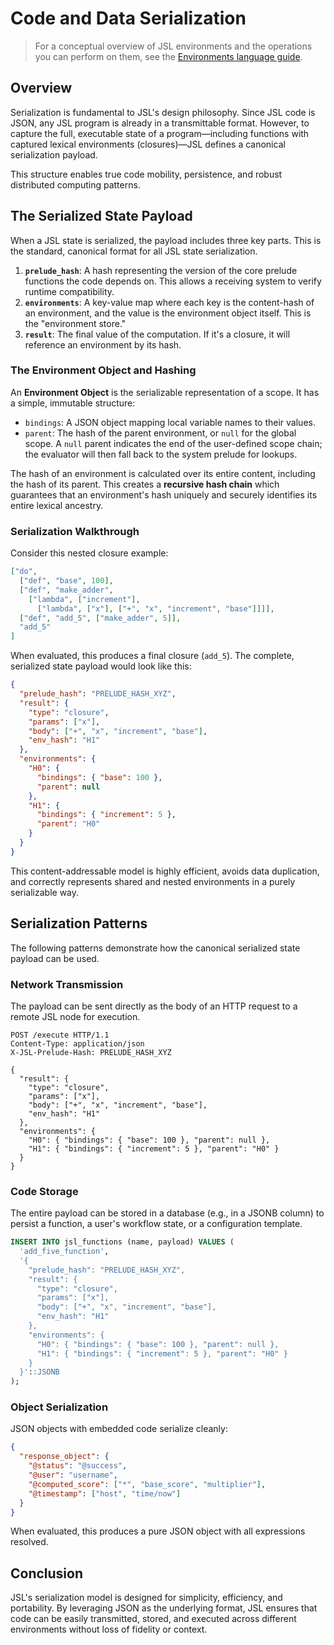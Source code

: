 # Code and Data Serialization

> For a conceptual overview of JSL environments and the operations you can perform on them, see the [Environments language guide](../language/environments.md).

## Overview

Serialization is fundamental to JSL's design philosophy. Since JSL code is JSON, any JSL program is already in a transmittable format. However, to capture the full, executable state of a program—including functions with captured lexical environments (closures)—JSL defines a canonical serialization payload.

This structure enables true code mobility, persistence, and robust distributed computing patterns.

## The Serialized State Payload

When a JSL state is serialized, the payload includes three key parts. This is the standard, canonical format for all JSL state serialization.

1.  **`prelude_hash`**: A hash representing the version of the core prelude functions the code depends on. This allows a receiving system to verify runtime compatibility.
2.  **`environments`**: A key-value map where each key is the content-hash of an environment, and the value is the environment object itself. This is the "environment store."
3.  **`result`**: The final value of the computation. If it's a closure, it will reference an environment by its hash.

### The Environment Object and Hashing

An **Environment Object** is the serializable representation of a scope. It has a simple, immutable structure:
- `bindings`: A JSON object mapping local variable names to their values.
- `parent`: The hash of the parent environment, or `null` for the global scope. A `null` parent indicates the end of the user-defined scope chain; the evaluator will then fall back to the system prelude for lookups.

The hash of an environment is calculated over its entire content, including the hash of its parent. This creates a **recursive hash chain** which guarantees that an environment's hash uniquely and securely identifies its entire lexical ancestry.

### Serialization Walkthrough

Consider this nested closure example:
```json
["do",
  ["def", "base", 100],
  ["def", "make_adder",
    ["lambda", ["increment"],
      ["lambda", ["x"], ["+", "x", "increment", "base"]]]],
  ["def", "add_5", ["make_adder", 5]],
  "add_5"
]
```

When evaluated, this produces a final closure (`add_5`). The complete, serialized state payload would look like this:
```json
{
  "prelude_hash": "PRELUDE_HASH_XYZ",
  "result": {
    "type": "closure",
    "params": ["x"],
    "body": ["+", "x", "increment", "base"],
    "env_hash": "H1"
  },
  "environments": {
    "H0": {
      "bindings": { "base": 100 },
      "parent": null
    },
    "H1": {
      "bindings": { "increment": 5 },
      "parent": "H0"
    }
  }
}
```
This content-addressable model is highly efficient, avoids data duplication, and correctly represents shared and nested environments in a purely serializable way.

## Serialization Patterns

The following patterns demonstrate how the canonical serialized state payload can be used.

### Network Transmission

The payload can be sent directly as the body of an HTTP request to a remote JSL node for execution.

```http
POST /execute HTTP/1.1
Content-Type: application/json
X-JSL-Prelude-Hash: PRELUDE_HASH_XYZ

{
  "result": {
    "type": "closure",
    "params": ["x"],
    "body": ["+", "x", "increment", "base"],
    "env_hash": "H1"
  },
  "environments": {
    "H0": { "bindings": { "base": 100 }, "parent": null },
    "H1": { "bindings": { "increment": 5 }, "parent": "H0" }
  }
}
```

### Code Storage

The entire payload can be stored in a database (e.g., in a JSONB column) to persist a function, a user's workflow state, or a configuration template.

```sql
INSERT INTO jsl_functions (name, payload) VALUES (
  'add_five_function',
  '{
    "prelude_hash": "PRELUDE_HASH_XYZ",
    "result": {
      "type": "closure",
      "params": ["x"],
      "body": ["+", "x", "increment", "base"],
      "env_hash": "H1"
    },
    "environments": {
      "H0": { "bindings": { "base": 100 }, "parent": null },
      "H1": { "bindings": { "increment": 5 }, "parent": "H0" }
    }
  }'::JSONB
);
```

### Object Serialization

JSON objects with embedded code serialize cleanly:

```json
{
  "response_object": {
    "@status": "@success",
    "@user": "username",
    "@computed_score": ["*", "base_score", "multiplier"],
    "@timestamp": ["host", "time/now"]
  }
}
```

When evaluated, this produces a pure JSON object with all expressions resolved.

## Conclusion

JSL's serialization model is designed for simplicity, efficiency, and portability. By leveraging JSON as the underlying format, JSL ensures that code can be easily transmitted, stored, and executed across different environments without loss of fidelity or context.
